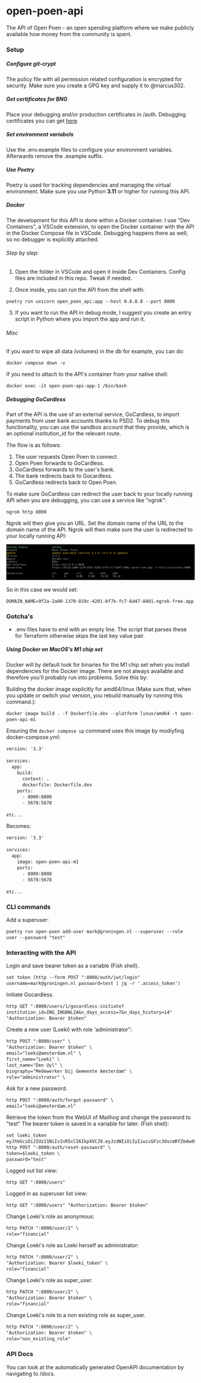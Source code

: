 # open-poen-api
The API of Open Poen - an open spending platform where we make publicly available how money from the community is spent.

### Setup
##### Configure git-crypt
The policy file with all permission related configuration is encrypted for security. Make sure you create a GPG key and supply it to @marcus302.

##### Get certificates for BNG
Place your debugging and/or production certificates in /auth. Debugging certificates you can get [here](https://api.xs2a-sandbox.bngbank.nl/developer-portal/guides/sandbox-certificates).

##### Set environment variabels
Use the .env.example files to configure your environment variables. Afterwards remove the .example suffix.

##### Use Poetry
Poetry is used for tracking dependencies and managing the virtual environment. Make sure you use Python **3.11** or higher for running this API.

##### Docker
The development for this API is done within a Docker container. I use "Dev Containers", a VSCode extension, to open the Docker container with the API in the Docker Compose file in VSCode. Debugging happens there as well, so no debugger is explicitly attached.

###### Step by step:

1. Open the folder in VSCode and open it inside Dev Containers. Config files are included in this repo. Tweak if needed.

2. Once inside, you can run the API from the shell with:
```
poetry run uvicorn open_poen_api:app --host 0.0.0.0 --port 8000
```

3. If you want to run the API in debug mode, I suggest you create an entry script in Python where you import the app and run it.

###### Misc

If you want to wipe all data (volumes) in the db for example, you can do:
```
docker compose down -v
```

If you need to attach to the API's container from your native shell:
```
docker exec -it open-poen-api-app-1 /bin/bash
```

##### Debugging GoCardless

Part of the API is the use of an external service, GoCardless, to import payments from user bank accounts thanks to PSD2. To debug this functionality, you can use the sandbox account that they provide, which is an optional institution_id for the relevant route.

The flow is as follows:
1. The user requests Open Poen to connect.
2. Open Poen forwards to GoCardless.
3. GoCardless forwards to the user's bank.
4. The bank redirects back to Gocardless.
5. GoCardless redirects back to Open Poen.

To make sure GoCardless can redirect the user back to your locally running API when you are debugging, you can use a service like "ngrok":
```
ngrok http 8000
```

Ngrok will then give you an URL. Set the domain name of the URL to the domain name of the API. Ngrok will then make sure the user is redirected to your locally running API:

![alt text](./images/ngrok.png)

So in this case we would set:
```
DOMAIN_NAME=9f2a-2a00-1370-819c-4201-bf7b-fc7-6d47-8401.ngrok-free.app
```

### Gotcha's
* .env files have to end with an empty line. The script that parses these for Terraform otherwise skips the last key value pair.

##### Using Docker on MacOS's M1 chip set
Docker will by default look for binaries for the M1 chip set when you install dependencies for the Docker image. There are not always available and therefore you'll probably run into problems. Solve this by:

Building the docker image explicitly for amd64/linux (Make sure that, when you update or switch your version, you rebuild manually by running this command.):
```
docker image build . -f Dockerfile.dev --platform linux/amd64 -t open-poen-api-m1
```

Ensuring the `docker compose up` command uses this image by modiyfing docker-compose.yml:
```
version: '3.3'

services:
  app:
    build:
      context: .
      dockerfile: Dockerfile.dev
    ports:
      - 8000:8000
      - 5678:5678

etc...
```

Becomes:
```
version: '3.3'

services:
  app:
    image: open-poen-api-m1
    ports:
      - 8000:8000
      - 5678:5678

etc...
```

### CLI commands
Add a superuser:
```
poetry run open-poen add-user mark@groningen.nl --superuser --role user --password "test"
```

### Interacting with the API
Login and save bearer token as a variable (Fish shell).
```
set token (http --form POST ":8000/auth/jwt/login" username=mark@groningen.nl password=test | jq -r '.access_token')
```

Initiate Gocardless.
```
http GET ":8000/users/1/gocardless-initiate?institution_id=ING_INGBNL2A&n_days_access=7&n_days_history=14" "Authorization: Bearer $token"
```

Create a new user (Loeki) with role 'administrator":
```
http POST ":8000/user" \
"Authorization: Bearer $token" \
email="loeki@amsterdam.nl" \
first_name="Loeki" \
last_name="Den Uyl" \
biography="Medewerker bij Gemeente Amsterdam" \
role="administrator" \
```

Ask for a new password.
```
http POST ":8000/auth/forgot-password" \
email="loeki@amsterdam.nl"
```

Retrieve the token from the WebUI of Mailhog and change the password to "test" The bearer token is saved in a variable for later. (Fish shell):
```
set loeki_token eyJhbGciOiJIUzI1NiIsInR5cCI6IkpXVCJ9.eyJzdWIiOiIyIiwicGFzc3dvcmRfZmdwdCI6IiQyYiQxMiRVZFY0bS5ZR3VhLlhUNC9kRDUuMlllRDZJeUtBMUM5anozWHRBeEZlN1pUaEh5ci9lcUFpaSIsImF1ZCI6ImZhc3RhcGktdXNlcnM6cmVzZXQiLCJleHAiOjE2OTA4ODE4MjZ9.DQKMpdbsSXud0KWWRtEK7hSGIc3TqtOAjIQMCrwGbvY
http POST ":8000/auth/reset-password" \
token=$loeki_token \
password="test"
```

Logged out list view:
```
http GET ":8000/users"
```

Logged in as superuser list view:
```
http GET ":8000/users" "Authorization: Bearer $token"
```

Change Loeki's role as anonymous:
```
http PATCH ":8000/user/2" \
role="financial"
```

Change Loeki's role as Loeki herself as administrator:
```
http PATCH ":8000/user/2" \
"Authorization: Bearer $loeki_token" \
role="financial"
```

Change Loeki's role as super_user.
```
http PATCH ":8000/user/2" \
"Authorization: Bearer $token" \
role="financial"
```

Change Loeki's role to a non existing role as super_user.
```
http PATCH ":8000/user/2" \
"Authorization: Bearer $token" \
role="non_existing_role"
```

### API Docs
You can look at the automatically generated OpenAPI documentation by navigating to /docs.